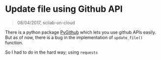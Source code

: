 # Update file using Github API
> 08/04/2017, scilab-on-cloud

There is a python package [PyGithub](https://github.com/PyGithub/PyGithub) which lets you use github APIs easily.
But as of now, there is a bug in the implementation of `update_file()` function.

So I had to do in the hard way; using `requests`

